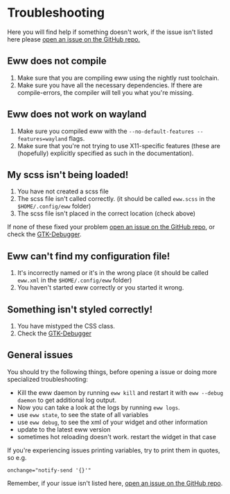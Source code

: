 # Troubleshooting

Here you will find help if something doesn't work, if the issue isn't listed here please [open an issue on the GitHub repo.](https://github.com/elkowar/eww/issues)

## Eww does not compile

1. Make sure that you are compiling eww using the nightly rust toolchain.
2. Make sure you have all the necessary dependencies. If there are compile-errors, the compiler will tell you what you're missing.

## Eww does not work on wayland

1. Make sure you compiled eww with the `--no-default-features --features=wayland` flags.
2. Make sure that you're not trying to use X11-specific features (these are (hopefully) explicitly specified as such in the documentation).

## My scss isn't being loaded!

1. You have not created a scss file
2. The scss file isn't called correctly. (it should be called `eww.scss` in the `$HOME/.config/eww` folder)
3. The scss file isn't placed in the correct location (check above)

If none of these fixed your problem [open an issue on the GitHub repo](https://github.com/elkowar/eww/issues), or check the [GTK-Debugger](working_with_gtk.md#gtk-debugger).

## Eww can't find my configuration file!

1. It's incorrectly named or it's in the wrong place (it should be called `eww.xml` in the `$HOME/.config/eww` folder)
2. You haven't started eww correctly or you started it wrong.

## Something isn't styled correctly!

1. You have mistyped the CSS class.
2. Check the [GTK-Debugger](working_with_gtk.md#gtk-debugger)

## General issues

You should try the following things, before opening a issue or doing more specialized troubleshooting:

-   Kill the eww daemon by running `eww kill` and restart it with `eww --debug daemon` to get additional log output.
-   Now you can take a look at the logs by running `eww logs`.
-   use `eww state`, to see the state of all variables
-   use `eww debug`, to see the xml of your widget and other information
-   update to the latest eww version
-   sometimes hot reloading doesn't work. restart the widget in that case

If you're experiencing issues printing variables, try to print them in quotes, so e.g.

```
onchange="notify-send '{}'"
```

Remember, if your issue isn't listed here, [open an issue on the GitHub repo](https://github.com/elkowar/eww/issues).
